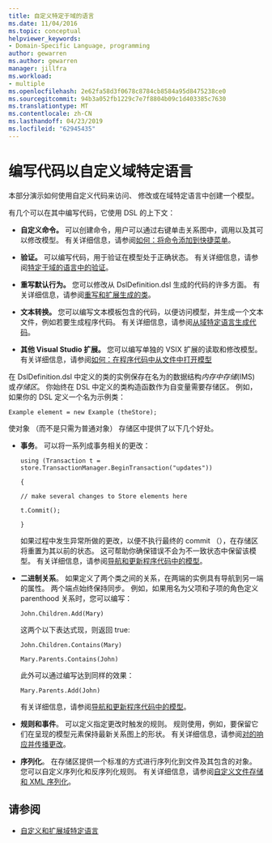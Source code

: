 ```yaml
---
title: 自定义特定于域的语言
ms.date: 11/04/2016
ms.topic: conceptual
helpviewer_keywords:
- Domain-Specific Language, programming
author: gewarren
ms.author: gewarren
manager: jillfra
ms.workload:
- multiple
ms.openlocfilehash: 2e62fa58d3f0678c8784cb8584a95d8475238ce0
ms.sourcegitcommit: 94b3a052fb1229c7e7f8804b09c1d403385c7630
ms.translationtype: MT
ms.contentlocale: zh-CN
ms.lasthandoff: 04/23/2019
ms.locfileid: "62945435"
---
```

# <a name="write-code-to-customize-a-domain-specific-language"></a>编写代码以自定义域特定语言

本部分演示如何使用自定义代码来访问、 修改或在域特定语言中创建一个模型。

有几个可以在其中编写代码，它使用 DSL 的上下文：

- **自定义命令。** 可以创建命令，用户可以通过右键单击关系图中，调用以及其可以修改模型。 有关详细信息，请参阅[如何：将命令添加到快捷菜单](../modeling/how-to-add-a-command-to-the-shortcut-menu.md)。

- **验证。** 可以编写代码，用于验证在模型处于正确状态。 有关详细信息，请参阅[特定于域的语言中的验证](../modeling/validation-in-a-domain-specific-language.md)。

- **重写默认行为。** 您可以修改从 DslDefinition.dsl 生成的代码的许多方面。 有关详细信息，请参阅[重写和扩展生成的类](../modeling/overriding-and-extending-the-generated-classes.md)。

- **文本转换。** 您可以编写文本模板包含的代码，以便访问模型，并生成一个文本文件，例如若要生成程序代码。 有关详细信息，请参阅[从域特定语言生成代码](../modeling/generating-code-from-a-domain-specific-language.md)。

- **其他 Visual Studio 扩展。** 您可以编写单独的 VSIX 扩展的读取和修改模型。 有关详细信息，请参阅[如何：在程序代码中从文件中打开模型](../modeling/how-to-open-a-model-from-file-in-program-code.md)

在 DslDefinition.dsl 中定义的类的实例保存在名为的数据结构*内存中存储*(IMS) 或*存储区*。 你始终在 DSL 中定义的类构造函数作为自变量需要存储区。 例如，如果你的 DSL 定义一个名为示例类：

`Example element = new Example (theStore);`

使对象 （而不是只需为普通对象） 存储区中提供了以下几个好处。

- **事务**。 可以将一系列成事务相关的更改：

     `using (Transaction t = store.TransactionManager.BeginTransaction("updates"))`

     `{`

     `// make several changes to Store elements here`

     `t.Commit();`

     `}`

     如果过程中发生异常所做的更改，以便不执行最终的 commit （），在存储区将重置为其以前的状态。 这可帮助你确保错误不会为不一致状态中保留该模型。 有关详细信息，请参阅[导航和更新程序代码中的模型](../modeling/navigating-and-updating-a-model-in-program-code.md)。

- **二进制关系**。 如果定义了两个类之间的关系，在两端的实例具有导航到另一端的属性。 两个端点始终保持同步。 例如，如果用名为父项和子项的角色定义 parenthood 关系时，您可以编写：

     `John.Children.Add(Mary)`

     这两个以下表达式现，则返回 true:

     `John.Children.Contains(Mary)`

     `Mary.Parents.Contains(John)`

     此外可以通过编写达到同样的效果：

     `Mary.Parents.Add(John)`

     有关详细信息，请参阅[导航和更新程序代码中的模型](../modeling/navigating-and-updating-a-model-in-program-code.md)。

- **规则和事件**。 可以定义指定更改时触发的规则。 规则使用，例如，要保留它们在呈现的模型元素保持最新关系图上的形状。 有关详细信息，请参阅[对的响应并传播更改](../modeling/responding-to-and-propagating-changes.md)。

- **序列化**。 在存储区提供一个标准的方式进行序列化到文件及其包含的对象。 您可以自定义序列化和反序列化规则。 有关详细信息，请参阅[自定义文件存储和 XML 序列化](../modeling/customizing-file-storage-and-xml-serialization.md)。

## <a name="see-also"></a>请参阅

- [自定义和扩展域特定语言](../modeling/customizing-and-extending-a-domain-specific-language.md)
